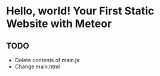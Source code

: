 # Hello, world! Your First Static Website with Meteor

## TODO
- Delete contents of main.js
- Change main.html <title> to "Hello, world!"
- Delete contents of <body>
- Copy-paste "Simple base stylesheet" into main.css

### Resources
- [Zed Shaw's Command-Line Crash Course](http://cli.learncodethehardway.org/book/)
- [Simple base stylesheet](http://fvsch.com/code/base-stylesheet/)
- [Meteor Logo](http://logo.meteorapp.com/)
